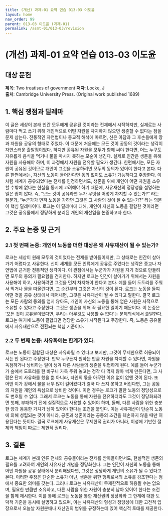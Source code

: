```yaml
---
title: (개선) 과제-01 요약 연습 013-03 이도윤
layout: home
nav_order: 99
parent: 013-03 이도윤 (과제-01)
permalink: /asmt-01/013-03/revision
---
```


# (개선) 과제-01 요약 연습 013-03 이도윤 


## 대상 문헌
**제목**: Two treatises of government
**저자**: Locke, J  
**출처**: Cambridge University Press. (Original work published 1689)

## 1. 핵심 쟁점과 딜레마  

이 글은 세상이 본래 인간 모두에게 공유된 것이라는 전제에서 시작하지만, 실제로는 사람마다 먹고 쓰기 위해 개인적으로 어떤 자원을 차지하지 않으면 생존할 수 없다는 점을 문제 삼는다. 전통적인 자연법이나 종교적 해석에 따르면, 신은 아담과 그 후손들에게 땅과 자원을 공유의 형태로 주었다. 이 때문에 처음에는 모든 것이 공동의 것이라는 생각이 자연스러운 출발점이었다. 하지만 공유된 자원을 모두가 함께 써야 한다면, 어느 누구도 자유롭게 음식을 먹거나 물을 마시지 못하는 모순이 생긴다. 실제로 인간은 생존을 위해 자원을 사용해야 하며, 이 과정에서 자원을 전유할 필요가 생긴다. 한편에서는, 모든 자원이 공유된 것이므로 개인이 그것을 소유하려면 모두의 동의가 있어야 한다고 본다. 다른 한편에서는, 자신의 노동이 들어간다면 동의 없이도 소유가 가능하다고 주장한다. 이처럼 세계가 공유되었다는 전제를 인정하면서도, 생존을 위해 개인이 어떤 자원을 소유할 수밖에 없다는 현실을 동시에 고려해야 하기 때문에, 사유재산의 정당성을 설명하는 일은 쉽지 않다. 즉, “모든 것이 공유라면 누가 무엇을 어떻게 차지할 수 있는가?” 라는 질문과, “누군가가 먼저 노동을 가하면 그것은 그 사람의 것이 될 수 있는가?” 라는 의문이 핵심 딜레마이다. 로크는 이 딜레마에 대해, 개인이 자신의 노동을 결합한 것이라면 그것은 공유물에서 정당하게 분리된 개인의 재산임을 논증하고자 한다.

## 2. 주요 논증 및 근거

### 2.1 첫 번째 논증: 개인이 노동을 더한 대상은 왜 사유재산이 될 수 있는가?
로크는 세상이 원래 모두의 것이었다는 전제를 받아들이지만, 그 상태로는 인간이 살아가기 어렵다고 사유한다. 신이 세계를 모든 인류에게 공유로 주었다는 생각은 종교나 자연법에 근거한 전통적인 생각이다. 이 관점에서는 누군가가 자원을 자기 것으로 만들려면 모두의 동의가 필요함을 견지한다. 하지만 로크는 인간이 살아가기 위해서는 자원을 사용해야 하고, 사용하려면 그것을 먼저 차지해야 한다고 본다. 예를 들어 도토리를 주워서 먹거나 물을 떠올린다면, 그 순간부터 그것은 자신의 것이 된다. 로크는 노동을 들여 어떤 것을 공유 상태에서 떼어내면, 그것은 사유재산이 될 수 있다고 말한다. 결국 로크는 모든 사람의 동의를 얻지 않아도, 개인이 자신의 노동을 통해 얻은 자원은 사적으로 소유할 수 있다고 주장한다. 그것은 생존을 위해 꼭 필요한 일이기 때문이다. 이 논증은 ‘모든 것이 공유물이었다면, 우리는 아무것도 사용할 수 없다’는 문제의식에서 출발한다. 로크는 여기에 노동이 결합되면 정당한 소유가 시작된다고 주장한다. 즉, 노동은 공유물에서 사유재산으로 전환되는 핵심 기준이다.

### 2.2 두 번째 논증: 사유화에는 한계가 있다.
로크는 노동이 결합된 대상은 사유화될 수 있다고 보지만, 그것이 무제한으로 허용되어서는 안 된다고 주장한다. 만약 누구든지 원하는 만큼 자원을 차지할 수 있다면, 자원을 독점하거나 낭비하는 일이 생겨 다른 사람들의 생존을 위협하게 된다. 예를 들어 누군가가 숲에서 도토리를 한 바구니 가득 주워 놓고는 정작 다 먹지 않아 썩게 만든다면, 그 사람은 단지 사유화를 했을 뿐 아니라, 타인의 몫을 아무런 이유 없이 없앤 것이 된다. 또 어떤 이가 강에서 물을 너무 많이 길어왔다가 결국 다 쓰지 못하고 버린다면, 그는 공동의 자원을 개인의 욕심으로 낭비한 것이다. 이런 경우는 로크가 말한 노동의 정당성으로도 변호될 수 없다. 그래서 로크는 노동을 통해 자원을 전유하더라도 그것이 정당화되려면 첫째, 부패하기 전에 실질적으로 사용할 수 있어야 하며, 둘째, 다른 사람을 위한 충분한 양과 동등한 가치가 남아 있어야 한다는 조건을 붙인다. 이는 사유재산이 단순히 노동에 의해 성립되는 것이 아니라, 공존과 생존이라는 공동의 조건을 훼손하지 않을 때만 허용된다는 뜻이다. 결국 로크에게 사유재산은 무제한적 권리가 아니라, 이성에 기반한 절제와 책임이 따르는 제한적 권리다.

## 3. 결론  
로크는 세계가 본래 인류 전체의 공유물이라는 전제를 받아들이면서도, 현실적인 생존의 필요를 고려하여 개인의 사유재산 개념을 정당화한다. 그는 인간이 자신의 노동을 통해 어떤 자원을 공유 상태에서 분리해냈다면, 그것은 정당하게 개인의 소유가 될 수 있다고 본다. 이러한 주장은 단순한 소유가 아닌, 생존을 위한 행위로서의 소유를 강조한다는 점에서 중요한 의미를 갖는다. 그러나 로크는 사유재산이 무제한적으로 허용될 수는 없으며, 필요한 만큼만 소유하고, 다른 사람을 위한 자원이 충분히 남아 있어야 한다는 조건을 함께 제시한다. 이를 통해 로크는 노동을 통한 재산권의 정당화와 그 한계에 대한 도덕적 기준을 동시에 설명하고 있으며, 이는 사유재산의 형성과 정당성에 대한 고전적 입장으로서 오늘날 자원분배나 재산권의 범위를 규정하는데 있어 핵심적 토대를 제공한다.